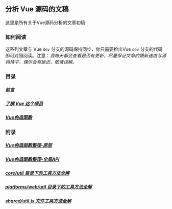 ## 分析 Vue 源码的文稿

这里是所有关于Vue源码分析的文章初稿

### 如何阅读

这系列文章与 Vue `dev` 分支的源码保持同步，你只需要检出Vue `dev` 分支的代码即可对照阅读。注意：*我每天都会查看是否有更新，尽量保证文章的跟新速度与源码持平，偶尔会有延迟，敬请谅解。*

### 目录

##### [前言](/note/前言)
##### [了解 Vue 这个项目](/note/了解Vue这个项目)
##### [Vue构造函数](/note/Vue构造函数)

### 附录

##### [Vue构造函数整理-原型](/note/附录/Vue构造函数整理-原型)
##### [Vue构造函数整理-全局API](/note/附录/Vue构造函数整理-全局API)
##### [core/util 目录下的工具方法全解](/note/附录/core-util)
##### [platforms/web/util 目录下的工具方法全解](/note/附录/web-util)
##### [shared/util.js 文件工具方法全解](/note/附录/shared-util)
